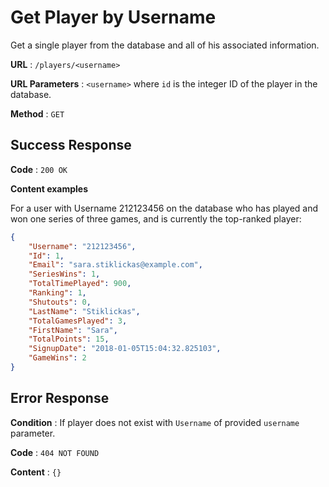 # Get Player by Username

Get a single player from the database and all of his associated information.

**URL** : `/players/<username>`

**URL Parameters** : `<username>` where `id` is the integer ID of the player in the database.

**Method** : `GET`

<!-- **Auth required** : NO

**Permissions required** : None -->

## Success Response

**Code** : `200 OK`

**Content examples**

For a user with Username 212123456 on the database who has played and won one series of three games, and is currently the top-ranked player:

```json
{
    "Username": "212123456",
    "Id": 1,
    "Email": "sara.stiklickas@example.com",
    "SeriesWins": 1,
    "TotalTimePlayed": 900,
    "Ranking": 1,
    "Shutouts": 0,
    "LastName": "Stiklickas",
    "TotalGamesPlayed": 3,
    "FirstName": "Sara",
    "TotalPoints": 15,
    "SignupDate": "2018-01-05T15:04:32.825103",
    "GameWins": 2
}
```

## Error Response

**Condition** : If player does not exist with `Username` of provided `username` parameter.

**Code** : `404 NOT FOUND`

**Content** : `{}`